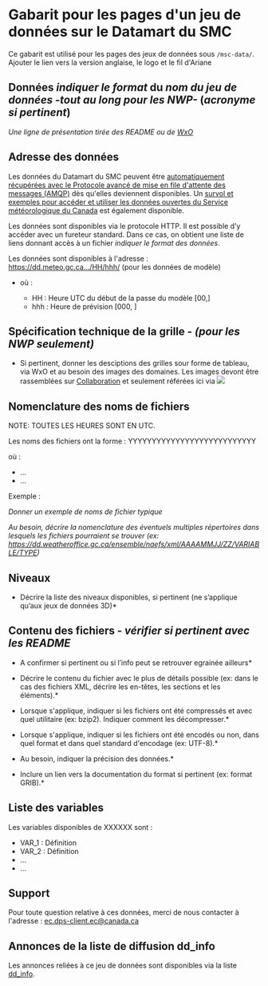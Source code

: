 # Gabarit pour les pages d'un jeu de données sur le Datamart du SMC

Ce gabarit est utilisé pour les pages des jeux de données sous `/msc-data/`. Ajouter le lien vers la version anglaise, le logo et le fil d'Ariane


## Données *indiquer le format* du *nom du jeu de données -tout au long pour les NWP-* (*acronyme si pertinent*)

*Une ligne de présentation tirée des README ou de [WxO](https://meteo.gc.ca/grib/index_f.html)*

## Adresse des données 

Les données du Datamart du SMC peuvent être [automatiquement récupérées avec le Protocole avancé de mise en file d'attente des messages (AMQP)](../../msc-datamart/amqp_fr.md) dès qu'elles deviennent disponibles. Un [survol et exemples pour accéder et utiliser les données ouvertes du Service météorologique du Canada](../../usage-overview/readme_fr.md) est également disponible.

Les données sont disponibles via le protocole HTTP. Il est possible d’y accéder avec un fureteur standard. Dans ce cas, on obtient une liste de liens donnant accès à un fichier *indiquer le format des données*.

Les données sont disponibles à l'adresse : https://dd.meteo.gc.ca.../HH/hhh/  (pour les données de modèle)

* où :

    * HH : Heure UTC du début de la passe du modèle [00,]
    * hhh : Heure de prévision [000, ]

## Spécification technique de la grille - *(pour les NWP seulement)*

* Si pertinent, donner les desciptions des grilles sour forme de tableau, via WxO et au besoin des images des domaines. Les images devont être rassemblées sur [Collaboration](https://collaboration.cmc.ec.gc.ca/cmc/cmos/public_doc) et seulement référées ici via ![](adresse)

## Nomenclature des noms de fichiers 

NOTE: TOUTES LES HEURES SONT EN UTC.

Les noms des fichiers ont la forme : 
YYYYYYYYYYYYYYYYYYYYYYYYYYY

où :

* ...
* ...

Exemple : 

*Donner un exemple de noms de fichier typique*

*Au besoin, décrire la nomenclature des éventuels multiples répertoires dans lesquels les fichiers pourraient se trouver (ex: https://dd.weatheroffice.gc.ca/ensemble/naefs/xml/AAAAMMJJ/ZZ/VARIABLE/TYPE)*

## Niveaux  

* Décrire la liste des niveaux disponibles, si pertinent (ne s’applique qu’aux jeux de données 3D)*

## Contenu des fichiers - *vérifier si pertinent avec les README*
 
* A confirmer si pertinent ou si l’info peut se retrouver egrainée ailleurs*

* Décrire le contenu du fichier avec le plus de détails possible (ex: dans le cas des fichiers XML, décrire les en-têtes, les sections et les éléments).*

* Lorsque s'applique, indiquer si les fichiers ont été compressés et avec quel utilitaire (ex: bzip2). Indiquer comment les décompresser.*

* Lorsque s'applique, indiquer si les fichiers ont été encodés ou non, dans quel format et dans quel standard d'encodage (ex: UTF-8).*

* Au besoin, indiquer la précision des données.*

* Inclure un lien vers la documentation du format si pertinent (ex: format GRIB).*

## Liste des variables

Les variables disponibles de XXXXXX sont :

* VAR_1 : Définition
* VAR_2 : Définition
* ...
* ...

## Support

Pour toute question relative à ces données, merci de nous contacter à l'adresse : ec.dps-client.ec@canada.ca

## Annonces de la liste de diffusion dd_info 

Les annonces reliées à ce jeu de données sont disponibles via la liste [dd_info](https://lists.ec.gc.ca/cgi-bin/mailman/listinfo/dd_info).